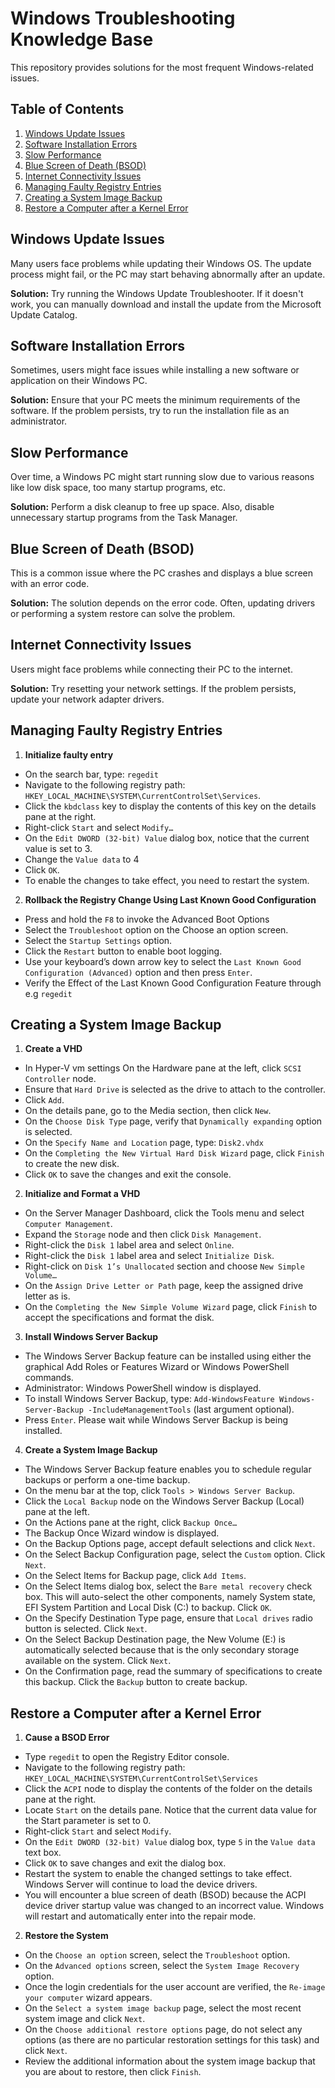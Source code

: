 # Windows Troubleshooting Knowledge Base

This repository provides solutions for the most frequent Windows-related issues.

## Table of Contents
1. [Windows Update Issues](#windows-update-issues)
2. [Software Installation Errors](#software-installation-errors)
3. [Slow Performance](#slow-performance)
4. [Blue Screen of Death (BSOD)](#blue-screen-of-death-bsod)
5. [Internet Connectivity Issues](#internet-connectivity-issues)
6. [Managing Faulty Registry Entries](#managing-faulty-registry-entries)
7. [Creating a System Image Backup](#creating-a-system-image-backup)
8. [Restore a Computer after a Kernel Error](#restore-a-computer-after-a-kernel-error)

## Windows Update Issues
Many users face problems while updating their Windows OS. The update process might fail, or the PC may start behaving abnormally after an update.

**Solution:** Try running the Windows Update Troubleshooter. If it doesn't work, you can manually download and install the update from the Microsoft Update Catalog.

## Software Installation Errors
Sometimes, users might face issues while installing a new software or application on their Windows PC.

**Solution:** Ensure that your PC meets the minimum requirements of the software. If the problem persists, try to run the installation file as an administrator.

## Slow Performance
Over time, a Windows PC might start running slow due to various reasons like low disk space, too many startup programs, etc.

**Solution:** Perform a disk cleanup to free up space. Also, disable unnecessary startup programs from the Task Manager. 

## Blue Screen of Death (BSOD)
This is a common issue where the PC crashes and displays a blue screen with an error code.

**Solution:** The solution depends on the error code. Often, updating drivers or performing a system restore can solve the problem.

## Internet Connectivity Issues
Users might face problems while connecting their PC to the internet.

**Solution:** Try resetting your network settings. If the problem persists, update your network adapter drivers.



## Managing Faulty Registry Entries

1. **Initialize faulty entry**

- On the search bar, type: `regedit`
- Navigate to the following registry path: `HKEY_LOCAL_MACHINE\SYSTEM\CurrentControlSet\Services`.
- Click the `kbdclass` key to display the contents of this key on the details pane at the right.
- Right-click `Start` and select `Modify…`
- On the `Edit DWORD (32-bit) Value` dialog box, notice that the current value is set to 3.
- Change the `Value data` to 4
- Click `OK`.
- To enable the changes to take effect, you need to restart the system.

2. **Rollback the Registry Change Using Last Known Good Configuration**

- Press and hold the `F8` to invoke the Advanced Boot Options
- Select the `Troubleshoot` option on the Choose an option screen.
- Select the `Startup Settings` option.
- Click the `Restart` button to enable boot logging.
- Use your keyboard’s down arrow key to select the `Last Known Good Configuration (Advanced)` option and then press `Enter`.
- Verify the Effect of the Last Known Good Configuration Feature through e.g `regedit`

## Creating a System Image Backup

1. **Create a VHD**

- In Hyper-V vm settings On the Hardware pane at the left, click `SCSI Controller` node.
- Ensure that `Hard Drive` is selected as the drive to attach to the controller.
- Click `Add`.
- On the details pane, go to the Media section, then click `New`.
- On the `Choose Disk Type` page, verify that `Dynamically expanding` option is selected.
- On the `Specify Name and Location` page, type: `Disk2.vhdx`
- On the `Completing the New Virtual Hard Disk Wizard` page, click `Finish` to create the new disk.
- Click `OK` to save the changes and exit the console.

2. **Initialize and Format a VHD**

- On the Server Manager Dashboard, click the Tools menu and select `Computer Management`.
- Expand the `Storage` node and then click `Disk Management`.
- Right-click the `Disk 1` label area and select `Online`.
- Right-click the `Disk 1` label area and select `Initialize Disk`.
- Right-click on `Disk 1’s Unallocated` section and choose `New Simple Volume…`
- On the `Assign Drive Letter or Path` page, keep the assigned drive letter as is.
- On the `Completing the New Simple Volume Wizard` page, click `Finish` to accept the specifications and format the disk.

3. **Install Windows Server Backup**

- The Windows Server Backup feature can be installed using either the graphical Add Roles or Features Wizard or Windows PowerShell commands.
- Administrator: Windows PowerShell window is displayed.
- To install Windows Server Backup, type: `Add-WindowsFeature Windows-Server-Backup -IncludeManagementTools` (last argument optional).
- Press `Enter`. Please wait while Windows Server Backup is being installed.

4. **Create a System Image Backup**

- The Windows Server Backup feature enables you to schedule regular backups or perform a one-time backup.
- On the menu bar at the top, click `Tools > Windows Server Backup`.
- Click the `Local Backup` node on the Windows Server Backup (Local) pane at the left.
- On the Actions pane at the right, click `Backup Once…`
- The Backup Once Wizard window is displayed.
- On the Backup Options page, accept default selections and click `Next`.
- On the Select Backup Configuration page, select the `Custom` option. Click `Next`.
- On the Select Items for Backup page, click `Add Items`.
- On the Select Items dialog box, select the `Bare metal recovery` check box. This will auto-select the other components, namely System state, EFI System Partition and Local Disk (C:) to backup. Click `OK`.
- On the Specify Destination Type page, ensure that `Local drives` radio button is selected. Click `Next`.
- On the Select Backup Destination page, the New Volume (E:) is automatically selected because that is the only secondary storage available on the system. Click `Next`.
- On the Confirmation page, read the summary of specifications to create this backup. Click the `Backup` button to create backup.

## Restore a Computer after a Kernel Error

1. **Cause a BSOD Error**

- Type `regedit` to open the Registry Editor console.
- Navigate to the following registry path: `HKEY_LOCAL_MACHINE\SYSTEM\CurrentControlSet\Services`
- Click the `ACPI` node to display the contents of the folder on the details pane at the right.
- Locate `Start` on the details pane. Notice that the current data value for the Start parameter is set to 0.
- Right-click `Start` and select `Modify`.
- On the `Edit DWORD (32-bit) Value` dialog box, type `5` in the `Value data` text box.
- Click `OK` to save changes and exit the dialog box.
- Restart the system to enable the changed settings to take effect. Windows Server will continue to load the device drivers.
- You will encounter a blue screen of death (BSOD) because the ACPI device driver startup value was changed to an incorrect value. Windows will restart and automatically enter into the repair mode.

2. **Restore the System**

- On the `Choose an option` screen, select the `Troubleshoot` option.
- On the `Advanced options` screen, select the `System Image Recovery` option.
- Once the login credentials for the user account are verified, the `Re-image your computer` wizard appears.
- On the `Select a system image backup` page, select the most recent system image and click `Next`.
- On the `Choose additional restore options` page, do not select any options (as there are no particular restoration settings for this task) and click `Next`.
- Review the additional information about the system image backup that you are about to restore, then click `Finish`.
